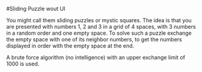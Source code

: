 #Sliding Puzzle wout UI

You might call them sliding puzzles or mystic squares.
The idea is that you are presented with numbers 1, 2 and 3 in a grid of 4 spaces,
with 3 numbers in a random order and one empty space.
To solve such a puzzle exchange the empty space with
one of its neighbor numbers, to get the numbers displayed in order with the
empty space at the end.

A brute force algorithm (no intelligence) with an upper exchange limit of 1000
is used.


